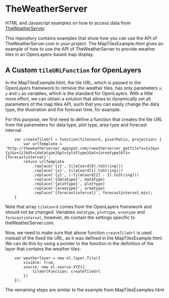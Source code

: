 # TheWeatherServer
HTML and Javascript examples on how to access data from <a href="http://theweatherserver.com">TheWeatherServer</a>.

This repository contains examples that show how you can use the API of TheWeatherServer.com in your project. The MapTilesExample.html gives an example of how to use the API of TheWeatherServer to provide weather tiles in an OpenLayers-based map display.

A Custom `tileURLFunction` for OpenLayers
----------------------------------------

In the MapTilesExample.html, the tile URL, which is passed to the OpenLayers framework to retrieve the weather tiles, has only parameters `x`, `y` and `z` as variables, which is the standard for OpenLayers. With a little more effort, we can obtain a solution that allows to dynamically set all parameters of the map tiles API, such that you can easily change the data type, the illustration and the forecast time, for example.

For this purpose, we first need to define a function that creates the tile URL from the parameters for data type, plot type, area type and forecast interval:

```
    var createTileUrl = function(tileCoord, pixelRatio, projection) {
        var urlTemplate = 'http://theweatherserver.appspot.com//weatherserver_getTile?x={x}&y={y}&z={z}&dt={datatype}&pt={plottype}&at={areatype}&fi={forecastinterval}';
        return urlTemplate
            .replace('{z}', tileCoord[0].toString())
            .replace('{x}', tileCoord[1].toString())
            .replace('{y}', (-tileCoord[2] - 1).toString())
            .replace('{datatype}', datatype)
            .replace('{plottype}', plottype)
            .replace('{areatype}', areatype)
            .replace('{forecastinterval}', forecastinterval_min);
    }
```      

Note that array `tileCoord` comes from the OpenLayers framework and should not be changed. Variables `datatype`, `plottype`, `areatype` and `forecastinterval`, however, do contain the settings specific to theWeatherServer.com.

Now, we need to make sure that above function `createTileUrl` is used instead of the fixed tile URL, as it was defined in the MapTilesExample.html. We can do this by using a pointer to the function in the definition of the layer that contains the weather tiles:

```
    var weatherlayer = new ol.layer.Tile({
        visible: true,
        source: new ol.source.XYZ({
            tileUrlFunction: createTileUrl
        })
    });
```

The remaining steps are similar to the example from MapTilesExamples.html
